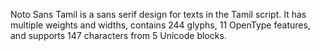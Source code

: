 Noto Sans Tamil is a sans serif design for texts in the Tamil script. It has multiple weights and widths, contains 244 glyphs, 11 OpenType features, and supports 147 characters from 5 Unicode blocks.